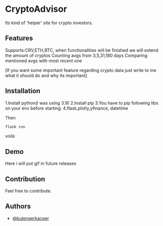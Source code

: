 # CryptoAdvisor

Its kind of 'helper' site for crypto investors.

## Features

Supports:CRV,ETH,BTC, when functionalities will be finished we will extend the amount of cryptos
Counting avgs from 3,5,31,180 days
Comparing mentioned avgs with most recent one

[If you want some important feature regarding crypto data just write to me what it should do and why its important]



## Installation

1.Install python(I was using 3.9)
2.Install pip
3.You have to pip following libs on your env before starting:
4.flask,plotly,yfinance, datetime


Then
```bash
flask run
```
  voilà  
## Demo

Here i will put gif in future releases

## Contribution

Feel free to contribute.

## Authors

- [@bulengerkacper](https://www.github.com/bulengerkacper)

